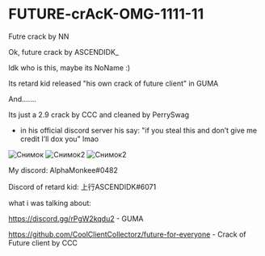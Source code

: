 # FUTURE-crAcK-OMG-1111-11
Futre crack by NN

Ok, future crack by ASCENDIDK_

Idk who is this, maybe its NoName :)

Its retard kid released "his own crack of future client" in GUMA

And.......

Its just a 2.9 crack by CCC and cleaned by PerrySwag

+ in his official discord server his say: "if you steal this and don’t give me credit I’ll dox you" lmao


![Снимок](https://user-images.githubusercontent.com/88434607/176426774-af8cd33d-74fe-4907-af07-30e15f66b640.PNG)
![Снимок2](https://user-images.githubusercontent.com/88434607/176426785-c5857148-b45a-433d-93d2-206cf639aa71.PNG)
![Снимок2](https://user-images.githubusercontent.com/88434607/176429084-e40c8c0c-4a2c-45eb-b8b3-b68fb3e3c349.PNG)







My discord: AlphaMonkee#0482

Discord of retard kid: 上行ASCENDIDK#6071

what i was talking about:

https://discord.gg/rPgW2kqdu2 - GUMA

https://github.com/CoolClientCollectorz/future-for-everyone - Crack of Future client by CCC
